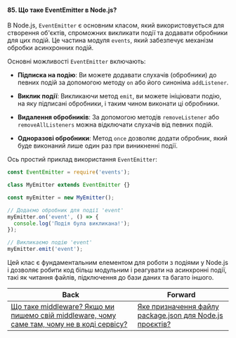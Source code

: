 #### 85. Що таке EventEmitter в Node.js?

В Node.js, `EventEmitter` є основним класом, який використовується для створення об'єктів, спроможних викликати події та додавати обробники для цих подій. Це частина модуля `events`, який забезпечує механізм обробки асинхронних подій.

Основні можливості `EventEmitter` включають:

- **Підписка на подію**: Ви можете додавати слухачів (обробники) до певних подій за допомогою методу `on` або його синоніма `addListener`.

- **Виклик події**: Викликаючи метод `emit`, ви можете ініціювати подію, на яку підписані обробники, і таким чином виконати ці обробники.

- **Видалення обробників**: За допомогою методів `removeListener` або `removeAllListeners` можна відключати слухачів від певних подій.

- **Одноразові обробники**: Метод `once` дозволяє додати обробник, який буде виконаний лише один раз при виникненні події.

Ось простий приклад використання `EventEmitter`:

```javascript
const EventEmitter = require('events');

class MyEmitter extends EventEmitter {}

const myEmitter = new MyEmitter();

// Додаємо обробник для події 'event'
myEmitter.on('event', () => {
  console.log('Подія була викликана!');
});

// Викликаємо подію 'event'
myEmitter.emit('event');
```

Цей клас є фундаментальним елементом для роботи з подіями у Node.js і дозволяє робити код більш модульним і реагувати на асинхронні події, такі як читання файлів, підключення до бази даних та багато іншого.

| Back | Forward |
|---|---|
| [Що таке middleware? Якщо ми пишемо свій middleware, чому саме там, чому не в коді сервісу?](/ua/middle/nodejs/what-is-a-middleware-if-we-write-our-own-middleware-why-not-in-the-service-code-itself.md)  | [Яке призначення файлу package.json для Node.js проєктів?](/ua/middle/nodejs/what-is-the-purpose-of-a-packagejson-file-for-nodejs-projects.md) |